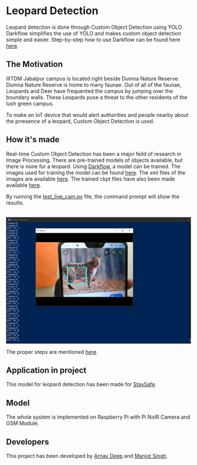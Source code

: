 # Leopard Detection
Leopard detection is done through Custom Object Detection using YOLO. Darkflow simplifies the use of YOLO and makes custom object detection simple and easier. Step-by-step how to use Darkflow can be found here [here](https://github.com/Boltuzamaki/Custom-Object-Detection-Using-Darkflow-Simplified-).

## The Motivation
IIITDM Jabalpur campus is located right beside Dumna Nature Reserve. Dumna Nature Reserve is home to many faunae. Out of all of the faunae, Leopards and Deer have frequented the campus by jumping over the boundary walls. These Leopards pose a threat to the other residents of the lush green campus.

To make an IoT device that would alert authorities and people nearby about the prresence of a leopard, Custom Object Detection is used.

## How it's made
Real-time Custom Object Detection has been a major feild of research in Image Processing. There are pre-trained models of objects available, but there is none for a leopard. Using [Darkflow](https://github.com/Boltuzamaki/Custom-Object-Detection-Using-Darkflow-Simplified-), a model can be trained. The images used for training the model can be found [here](https://drive.google.com/drive/folders/1TW-NCSWeA0AeNuQIe5rJx3UKM4BH34NW?usp=sharing). The xml files of the images are available [here](https://github.com/arnav-deep/leopard-detection/tree/master/xml). The trained ckpt files have also been made available [here](https://drive.google.com/drive/folders/10lA2jEGqqB4TFwZQj3NURakUM7ZLW5qm?usp=sharing).

By running the [test_live_cam.py](https://github.com/arnav-deep/leopard-detection/blob/master/test_live_cam.py) file, the command prompt will show the results.

<p align = "center"> <br>
<img align="center" src="leopard_screenshot.png" alt="leopard_detection">
<br>

The proper steps are mentioned [here](https://github.com/Boltuzamaki/Custom-Object-Detection-Using-Darkflow-Simplified-).

## Application in project
This model for leopard detection has been made for [StaySafe](https://github.com/arnav-deep/StaySafe).

## Model
The whole system is implemented on Raspberry Pi with Pi NoIR Camera and GSM Module.

## Developers
This project has been developed by [Arnav Deep](https://github.com/arnav-deep) and [Manjot Singh](https://github.com/QuipPhoenix).
